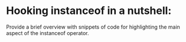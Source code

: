 # Hooking instanceof in a nutshell:

Provide a brief overview with snippets of code for highlighting the main aspect of the instanceof operator. 